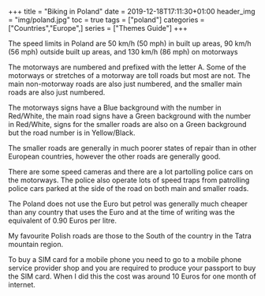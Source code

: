 +++
title = "Biking in Poland"
date = 2019-12-18T17:11:30+01:00
header_img = "img/poland.jpg"
toc = true
tags = ["poland"]
categories = ["Countries","Europe",]
series = ["Themes Guide"]
+++

The speed limits in Poland are 50 km/h (50 mph) in built up areas, 90 km/h (56 mph) outside built up areas, and 130 km/h (86 mph) on motorways

The motorways are numbered and prefixed with the letter A. Some of the motorways or stretches of a motorway are toll roads but most are not. The main non-motorway roads are also just numbered, and the smaller main roads are also just numbered.

The motorways signs have a Blue background with the number in Red/White, the main road signs have a Green background with the number in Red/White, signs for the smaller roads are also on a Green background but the road number is in Yellow/Black.

The smaller roads are generally in much poorer states of repair than in other European countries, however the other roads are generally good.

There are some speed cameras and there are a lot partolling police cars on the motorways. The police also operate lots of speed traps from patrolling police cars parked at the side of the road on both main and smaller roads.

The Poland does not use the Euro but petrol was generally much cheaper than any country that uses the Euro and at the time of writing was the equivalent of 0.90 Euros per litre.

My favourite Polish roads are those to the South of the country in the Tatra mountain region.

To buy a SIM card for a mobile phone you need to go to a mobile phone service provider shop and you are required to produce your passport to buy the SIM card. When I did this the cost was around 10 Euros for one month of internet.